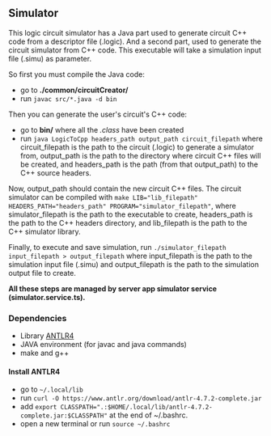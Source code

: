 ## Simulator

This logic circuit simulator has a Java part used to generate circuit C++ code from a descriptor file (.logic).
And a second part, used to generate the circuit simulator from C++ code. This executable will take a simulation input file (.simu) as parameter.

So first you must compile the Java code:
- go to **./common/circuitCreator/**
- run `javac src/*.java -d bin`

Then you can generate the user's circuit's C++ code:
- go to **bin/** where all the *.class* have been created
- run `java LogicToCpp headers_path output_path circuit_filepath` where circuit_filepath is the path to the circuit (.logic) to generate a simulator from, output_path is the path to the directory where circuit C++ files will be created, and headers_path is the path (from that output_path) to the C++ source headers.

Now, output_path should contain the new circuit C++ files.
The circuit simulator can be compiled with `make LIB="lib_filepath" HEADERS_PATH="headers_path" PROGRAM="simulator_filepath"`, where simulator_filepath is the path to the executable to create, headers_path is the path to the C++ headers directory, and lib_filepath is the path to the C++ simulator library.

Finally, to execute and save simulation, run `./simulator_filepath input_filepath > output_filepath` where input_filepath is the path to the simulation input file (.simu) and output_filepath is the path to the simulation output file to create.

**All these steps are managed by server app simulator service (simulator.service.ts).**

### Dependencies
- Library [ANTLR4](https://www.antlr.org/)
- JAVA environment (for javac and java commands)
- make and g++

#### Install ANTLR4
- go to `~/.local/lib`
- run `curl -O https://www.antlr.org/download/antlr-4.7.2-complete.jar`
- add `export CLASSPATH=".:$HOME/.local/lib/antlr-4.7.2-complete.jar:$CLASSPATH"` at the end of ~/.bashrc.
- open a new terminal or run `source ~/.bashrc`
